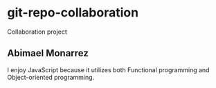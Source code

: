 # git-repo-collaboration

Collaboration project

## Abimael Monarrez

 I enjoy JavaScript because it utilizes both Functional programming and Object-oriented programming.